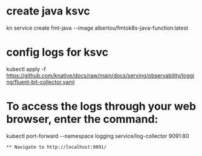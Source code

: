 
# create java ksvc
kn service create fmt-java --image albertou/fmtok8s-java-function:latest

# config logs for ksvc
kubectl apply -f https://github.com/knative/docs/raw/main/docs/serving/observability/logging/fluent-bit-collector.yaml

# To access the logs through your web browser, enter the command:
kubectl port-forward --namespace logging service/log-collector 9091:80
   
    ** Navigate to http://localhost:9091/